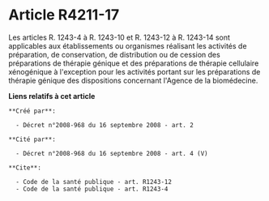 # Article R4211-17

Les articles R. 1243-4 à R. 1243-10 et R. 1243-12 à R. 1243-14 sont applicables aux établissements ou organismes réalisant
les activités de préparation, de conservation, de distribution ou de cession des préparations de thérapie génique et des
préparations de thérapie cellulaire xénogénique à l'exception pour les activités portant sur les préparations de thérapie
génique des dispositions concernant l'Agence de la biomédecine.

**Liens relatifs à cet article**

	**Créé par**:

	  - Décret n°2008-968 du 16 septembre 2008 - art. 2

	**Cité par**:

	  - Décret n°2008-968 du 16 septembre 2008 - art. 4 (V)

	**Cite**:

	  - Code de la santé publique - art. R1243-12
	  - Code de la santé publique - art. R1243-4

